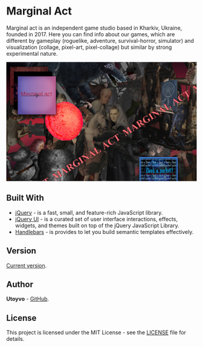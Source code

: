 # Marginal Act

Marginal act is an independent game studio based in Kharkiv, Ukraine, founded in 2017. Here you can find info about our games, which are different by gameplay (roguelike, adventure, survival-horror, simulator) and visualization (collage, pixel-art, pixel-collage) but similar by strong experimental nature.

![marginal act](https://raw.githubusercontent.com/utoyvo/marginal-act/master/assets/img/screenshots/screenshot-1280x800.jpg)

## Built With

* [jQuery](https://jquery.com/) - is a fast, small, and feature-rich JavaScript library.
* [jQuery UI](https://jqueryui.com/) - is a curated set of user interface interactions, effects, widgets, and themes built on top of the jQuery JavaScript Library.
* [Handlebars](https://handlebarsjs.com/) - is provides to let you build semantic templates effectively.

## Version

[Current version](https://github.com/utoyvo/marginal-act/releases/).

## Author

**Utoyvo** - [GitHub](https://github.com/utoyvo).

## License

This project is licensed under the MIT License - see the [LICENSE](LICENSE) file for details.
